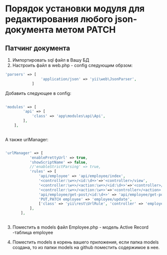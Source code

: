 # Порядок установки модуля для редактирования любого json-документа метом PATCH

## Патчинг документа 

1) Импортировать sql файл в Вашу БД
2) Настроить файл в web.php - config следующим обрзом:

``` php
'parsers' => [
	        	'application/json' => 'yii\web\JsonParser',
	        ]
```

Добавить следующее в config:

``` php	      
  
'modules' => [
	    'api' => [
		    'class' => 'app\modules\api\Api',
	    ],
    ],	        
	        
``` 	   
     
 А также  urlManager:
 
 ``` php
 
 'urlManager' => [
            'enablePrettyUrl' => true,
            'showScriptName' => false,
            //'enableStrictParsing' => true,
            'rules' => [
            	'api/employee' => 'api/employee/index',
	            '<controller:\w+>/<id:\d+>'=>'<controller>/view',
	            '<controller:\w+>/<action:\w+>/<id:\d+>'=>'<controller>/<action>',
	            '<controller:\w+>/<action:\w+>'=>'<controller>/<action>',
	            'api/employee/get-post/<id:\d+>' => 'api/employee/get-post',
	            'PUT,PATCH employee' => 'employee/update',
            	['class' => 'yii\rest\UrlRule', 'controller' => 'employee', 'pluralize'=>false],
            ],
        ],
	
```		     

 3) Поместить в models файл Employee.php - модель Active Record -таблица employee
 
  4) Поместить models в корень вашего приложения, если папка models создана, то из папки models на github поместить содержимое в нее.

